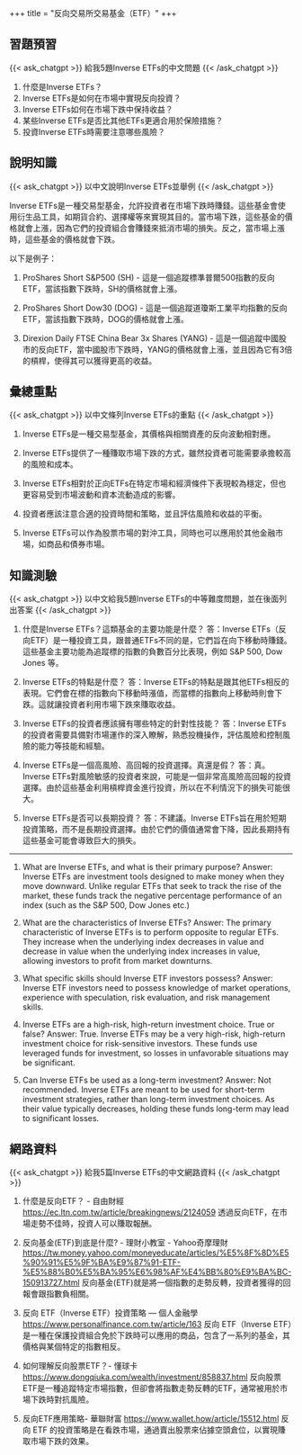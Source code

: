 +++
title = "反向交易所交易基金（ETF）"
+++
## 習題預習
{{< ask_chatgpt >}}
給我5題Inverse ETFs的中文問題
{{< /ask_chatgpt >}}



1. 什麼是Inverse ETFs？ 
2. Inverse ETFs是如何在市場中實現反向投資？ 
3. Inverse ETFs如何在市場下跌中保持收益？ 
4. 某些Inverse ETFs是否比其他ETFs更適合用於保險措施？ 
5. 投資Inverse ETFs時需要注意哪些風險？   

## 說明知識
{{< ask_chatgpt >}}
以中文說明Inverse ETFs並舉例
{{< /ask_chatgpt >}}



Inverse ETFs是一種交易型基金，允許投資者在市場下跌時賺錢。這些基金會使用衍生品工具，如期貨合約、選擇權等來實現其目的。當市場下跌，這些基金的價格就會上漲，因為它們的投資組合會賺錢來抵消市場的損失。反之，當市場上漲時，這些基金的價格就會下跌。

以下是例子：

1. ProShares Short S&P500 (SH) - 這是一個追蹤標準普爾500指數的反向ETF，當該指數下跌時，SH的價格就會上漲。

2. ProShares Short Dow30 (DOG) - 這是一個追蹤道瓊斯工業平均指數的反向ETF，當該指數下跌時，DOG的價格就會上漲。

3. Direxion Daily FTSE China Bear 3x Shares (YANG) - 這是一個追蹤中國股市的反向ETF，當中國股市下跌時，YANG的價格就會上漲，並且因為它有3倍的槓桿，使得其可以獲得更高的收益。   

## 彙總重點
{{< ask_chatgpt >}}
以中文條列Inverse ETFs的重點
{{< /ask_chatgpt >}}



1. Inverse ETFs是一種交易型基金，其價格與相關資產的反向波動相對應。

2. Inverse ETFs提供了一種賺取市場下跌的方式，雖然投資者可能需要承擔較高的風險和成本。

3. Inverse ETFs相對於正向ETFs在特定市場和經濟條件下表現較為穩定，但也更容易受到市場波動和資本流動造成的影響。

4. 投資者應該注意合適的投資時間和策略，並且評估風險和收益的平衡。

5. Inverse ETFs可以作為股票市場的對沖工具，同時也可以應用於其他金融市場，如商品和債券市場。   

## 知識測驗
{{< ask_chatgpt >}}
以中文給我5題Inverse ETFs的中等難度問題，並在後面列出答案
{{< /ask_chatgpt >}}



1. 什麼是Inverse ETFs？這類基金的主要功能是什麼？ 
答：Inverse ETFs（反向ETF）是一種投資工具，跟普通ETFs不同的是，它們旨在向下移動時賺錢。這些基金主要功能為追蹤標的指數的負數百分比表現，例如 S&P 500, Dow Jones 等。
  
2. Inverse ETFs的特點是什麼？ 
答：Inverse ETFs的特點是跟其他ETFs相反的表現。它們會在標的指數向下移動時漲值，而當標的指數向上移動時則會下跌。這就讓投資者利用市場下跌來賺取收益。

3. Inverse ETFs的投資者應該擁有哪些特定的針對性技能？ 
答：Inverse ETFs的投資者需要具備對市場運作的深入瞭解，熟悉投機操作，評估風險和控制風險的能力等技能和經驗。

4. Inverse ETFs是一個高風險、高回報的投資選擇。真還是假？ 
答：真。Inverse ETFs對風險敏感的投資者來說，可能是一個非常高風險高回報的投資選擇。由於這些基金利用槓桿資金進行投資，所以在不利情況下的損失可能很大。

5. Inverse ETFs是否可以長期投資？ 
答：不建議。Inverse ETFs旨在用於短期投資策略，而不是長期投資選擇。由於它們的價值通常會下降，因此長期持有這些基金可能會導致巨大的損失。 

-----------------------------------------------------

1. What are Inverse ETFs, and what is their primary purpose? 
Answer: Inverse ETFs are investment tools designed to make money when they move downward. Unlike regular ETFs that seek to track the rise of the market, these funds track the negative percentage performance of an index (such as the S&P 500, Dow Jones etc.)

2. What are the characteristics of Inverse ETFs? 
Answer: The primary characteristic of Inverse ETFs is to perform opposite to regular ETFs. They increase when the underlying index decreases in value and decrease in value when the underlying index increases in value, allowing investors to profit from market downturns.

3. What specific skills should Inverse ETF investors possess? 
Answer: Inverse ETF investors need to possess knowledge of market operations, experience with speculation, risk evaluation, and risk management skills.

4. Inverse ETFs are a high-risk, high-return investment choice. True or false? 
Answer: True. Inverse ETFs may be a very high-risk, high-return investment choice for risk-sensitive investors. These funds use leveraged funds for investment, so losses in unfavorable situations may be significant.

5. Can Inverse ETFs be used as a long-term investment? 
Answer: Not recommended. Inverse ETFs are meant to be used for short-term investment strategies, rather than long-term investment choices. As their value typically decreases, holding these funds long-term may lead to significant losses.   

## 網路資料
{{< ask_chatgpt >}}
給我5篇Inverse ETFs的中文網路資料
{{< /ask_chatgpt >}}



1. 什麼是反向ETF？  - 自由財經
https://ec.ltn.com.tw/article/breakingnews/2124059
透過反向ETF，在市場走勢不佳時，投資人可以賺取報酬。

2. 反向基金(ETF)到底是什麼? - 理財小教室 - Yahoo奇摩理財
https://tw.money.yahoo.com/moneyeducate/articles/%E5%8F%8D%E5%90%91%E5%9F%BA%E9%87%91-ETF-%E5%88%B0%E5%BA%95%E6%98%AF%E4%BB%80%E9%BA%BC-150913727.html
反向基金(ETF)就是將一個指數的走勢反轉，投資者獲得的回報會跟指數負相關。

3. 反向 ETF（Inverse ETF）投資策略 — 個人金融學
https://www.personalfinance.com.tw/article/163
反向 ETF（Inverse ETF）是一種在保護投資組合免於下跌時可以應用的商品，包含了一系列的基金，其價格與某個特定的指數相反。

4. 如何理解反向股票ETF？- 懂球卡
https://www.dongqiuka.com/wealth/investment/858837.html
反向股票ETF是一種追蹤特定市場指數，但卻會將指數走勢反轉的ETF，通常被用於市場下跌時對抗風險。

5. 反向ETF應用策略- 華聯財富
https://www.wallet.how/article/15512.html
反向 ETF 的投資策略是在看跌市場，通過賣出股票來佔據空頭倉位，以實現賺取市場下跌的效果。   

